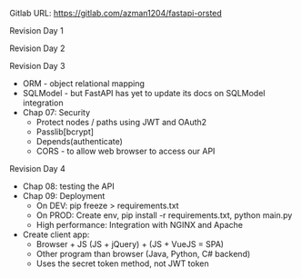 Gitlab URL: https://gitlab.com/azman1204/fastapi-orsted

Revision Day 1


Revision Day 2


Revision Day 3
- ORM - object relational mapping
- SQLModel - but FastAPI has yet to update its docs on SQLModel integration
- Chap 07: Security
    - Protect nodes / paths using JWT and OAuth2
    - Passlib[bcrypt]
    - Depends(authenticate)
    - CORS -  to allow web browser to access our API


Revision Day 4
- Chap 08: testing the API
- Chap 09: Deployment
    - On DEV: pip freeze > requirements.txt
    - On PROD: Create env, pip install -r requirements.txt, python main.py
    - High performance: Integration with NGINX and Apache
- Create client app:
    - Browser + JS (JS + jQuery) + (JS + VueJS = SPA)
    - Other program than browser (Java, Python, C# backend)
    - Uses the secret token method, not JWT token